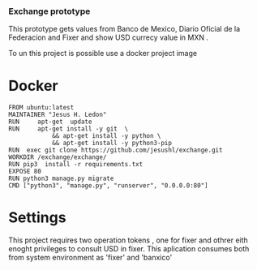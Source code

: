 ### Exchange prototype

This prototype gets values from Banco de Mexico,  Diario Oficial de la Federacion and Fixer and show 
USD currecy value in MXN .

To un this project is possible use a docker project image

# Docker 

```
FROM ubuntu:latest
MAINTAINER "Jesus H. Ledon"
RUN     apt-get  update
RUN     apt-get install -y git  \
            && apt-get install -y python \
            && apt-get install -y python3-pip
RUN  exec git clone https://github.com/jesushl/exchange.git  
WORKDIR /exchange/exchange/
RUN pip3  install -r requirements.txt 
EXPOSE 80
RUN python3 manage.py migrate
CMD ["python3", "manage.py", "runserver", "0.0.0.0:80"]
```

# Settings 
This project requires two operation tokens ,
one for fixer and othrer eith enoght privileges 
to consult USD in fixer. 
This aplication consumes both from system environment 
as 'fixer' and 'banxico'
